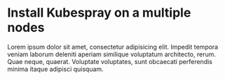 # Install Kubespray on a multiple nodes

Lorem ipsum dolor sit amet, consectetur adipisicing elit. Impedit tempora
veniam laborum deleniti aperiam similique voluptatum architecto, rerum. Quae
neque, quaerat. Voluptate voluptates, sunt obcaecati perferendis minima itaque
adipisci quisquam.
